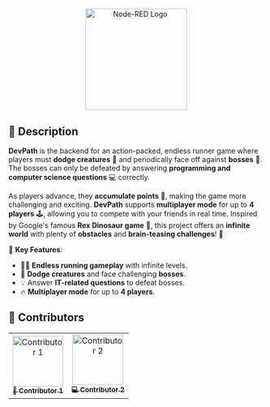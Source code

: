 # <picture>
<div align=center>
  <img src ="https://avatars.githubusercontent.com/u/183597877?s=400&u=0034855984a8de72fbfa34cd47a34980aba26873&v=4" width="200px"  heigth="200px" alt="Node-RED Logo"></img></picture>
</div>

## 📝 **Description**
**DevPath** is the backend for an action-packed, endless runner game where players must **dodge creatures** 🐛 and periodically face off against **bosses** 🐉. The bosses can only be defeated by answering **programming and computer science questions** 💻 correctly. 

As players advance, they **accumulate points** 🎯, making the game more challenging and exciting. **DevPath** supports **multiplayer mode** for up to **4 players** 🕹️, allowing you to compete with your friends in real time. Inspired by Google's famous **Rex Dinosaur game** 🦖, this project offers an **infinite world** with plenty of **obstacles** and **brain-teasing challenges**! 🧠

🌟 **Key Features**:
- 🏃‍♂️ **Endless running gameplay** with infinite levels.
- 🦠 **Dodge creatures** and face challenging **bosses**.
- 💡 Answer **IT-related questions** to defeat bosses.
- 🔥 **Multiplayer mode** for up to **4 players**.

## 👥 **Contributors**
<table>
  <tr>
    <td align="center">
      <a href="https://github.com/your-contributor-1">
        <img src="https://avatars.githubusercontent.com/u/80347035?v=4" width="100px;" alt="Contributor 1"/>
        <br />
        <sub><b>🎨 Contributor 1</b></sub>
      </a>
    </td>
    <td align="center">
      <a href="https://github.com/your-contributor-2">
        <img src="https://avatars.githubusercontent.com/u/72880234?v=4" width="100px;" alt="Contributor 2"/>
        <br />
        <sub><b>💻 Contributor 2</b></sub>
      </a>
    </td>
  </tr>
</table>

